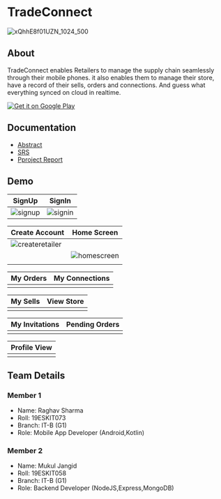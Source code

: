 
# TradeConnect 

![xQhhE8f01UZN_1024_500](https://github.com/raghavtilak/TradeConnect/assets/74963954/3f8c7103-9ac4-4cd4-ac82-ee553dae9df9)

## About

TradeConnect enables Retailers to manage the supply chain seamlessly through their mobile phones. it also enables them to manage their store, have a record of their sells, orders and connections. And guess what everything synced on cloud in realtime.

[![Get it on Google Play](https://media.lisk.com/init/google_store_912cd733ee.png?auto=compress,format&fit=max&w=96&q=80)](https://play.google.com/store/apps/details?id=com.raghav.digitalpaymentsbook)

## Documentation

- [Abstract](https://github.com/raghavtilak/TradeConnect/blob/master/docs/AbstractTradeConnect.pdf)
- [SRS](https://github.com/raghavtilak/TradeConnect/blob/master/docs/SRSTradeConnect.pdf)
- [Pproject Report](https://github.com/raghavtilak/TradeConnect/blob/master/docs/ProjectReportTradeConnect.pdf)

## Demo

| SignUp |  SignIn |
|---     |---      |
|![signup](https://github.com/raghavtilak/TradeConnect/assets/74963954/b175c152-621f-4edf-ada5-ac216f4cef81)|![signin](https://github.com/raghavtilak/TradeConnect/assets/74963954/bc740353-dc12-4c47-80cc-682057b12356)|

| Create Account |  Home Screen |
|---     |---      |
|![createretailer](https://github.com/raghavtilak/TradeConnect/assets/74963954/70c580e5-d502-49a6-ad57-696539c8fa13)
        |![homescreen](https://github.com/raghavtilak/TradeConnect/assets/74963954/e09f67e6-812f-4771-a058-bc375292d1e4)
         |


|My Orders | My Connections|
|---     |---      |
|        |         |


|My Sells | View Store |
|---     |---      |
|        |         |


|My Invitations | Pending Orders |
|---     |---      |
|        |         |


|Profile View|
|---     |
|        |

## Team Details
### Member 1
- Name: Raghav Sharma
- Roll: 19ESKIT073
- Branch: IT-B (G1)
- Role: Mobile App Developer (Android,Kotlin) 

### Member 2
- Name: Mukul Jangid
- Roll: 19ESKIT058
- Branch: IT-B (G1)
- Role: Backend Developer (NodeJS,Express,MongoDB) 
